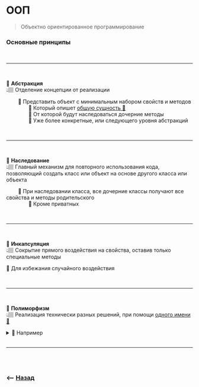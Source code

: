 # ООП

> Объектно ориентированное программирование

### Основные принципы

<br>

___

<br>

<a name="abstraction">💠 **Абстракция**</a>  
👆🏽 Отделение концепции от реализации  

&emsp;&emsp; 🔹 Представить объект с минимальным набором свойств и методов    
&emsp;&emsp;&emsp;&emsp; 🎯 Который опишет <ins>[общую сущность 💬](## "(абстракцию)")</ins>  
&emsp;&emsp;&emsp;&emsp; 🎯 От которой будут наследоваться дочерние методы  
&emsp;&emsp;&emsp;&emsp; 🎯 Уже более конкретные, или следующего уровня абстракций

<br>


___

<br>

<a name="extention">💠 **Наследование**</a>  
👆🏽 Главный механизм для повторного использования кода, позволяющий создать класс или объект на основе другого класса или объекта

&emsp;&emsp; 🔹 При наследовании класса, все дочерние классы получают все свойства и методы родительского  
&emsp;&emsp;&emsp;&emsp; 🛑 Кроме приватных  

<br>

___

<br>

<a name="encapsulation">💠 **Инкапсуляция**</a>  
👆🏽 Сокрытие прямого воздействия на свойства, оставив только специальные методы

🎯 Для избежания случайного воздействия

<br>

___

<br>


<a name="polymorphism">💠 **Полиморфизм**</a>  
👆🏽 Реализация технически разных решений, при помощи <ins>[одного имени 💬](## "Например метода")</ins>

<details>
<summary>📗 Например</summary>

___

🎯 Есть абстрактный класс `Shape`  
🎯 У Shape есть метод `draw`  
🎯 От `Shape` наследуют три класса `Circle`, `Square`, `Triangle`  
🎯 Теперь все эти классы будут иметь метод `draw`, который был у `Shape`    
🎯 Но для отрисовки треугольника нужна немного другая логика  
🎯 Мы ее описали, и получается, что обращаясь к одному и тому же имени метода      
🎯 Мы можем получить разный результат


  



___

</details>

<br>

___

<br>
<br>

### ⟵ **<a href="../../readme.md">Назад</a>**